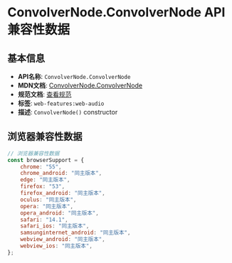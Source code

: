 # ConvolverNode.ConvolverNode API 兼容性数据

## 基本信息

- **API名称**: `ConvolverNode.ConvolverNode`
- **MDN文档**: [ConvolverNode.ConvolverNode](https://developer.mozilla.org/docs/Web/API/ConvolverNode/ConvolverNode)
- **规范文档**: [查看规范](https://webaudio.github.io/web-audio-api/#dom-convolvernode-convolvernode)
- **标签**: `web-features:web-audio`
- **描述**: `ConvolverNode()` constructor

## 浏览器兼容性数据

```javascript
// 浏览器兼容性数据
const browserSupport = {
    chrome: "55",
    chrome_android: "同主版本",
    edge: "同主版本",
    firefox: "53",
    firefox_android: "同主版本",
    oculus: "同主版本",
    opera: "同主版本",
    opera_android: "同主版本",
    safari: "14.1",
    safari_ios: "同主版本",
    samsunginternet_android: "同主版本",
    webview_android: "同主版本",
    webview_ios: "同主版本",
};

```

